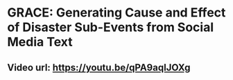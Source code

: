 # GRACE: Generating Cause and Effect of Disaster Sub-Events from Social Media Text

## Video url: https://youtu.be/qPA9aqIJOXg
